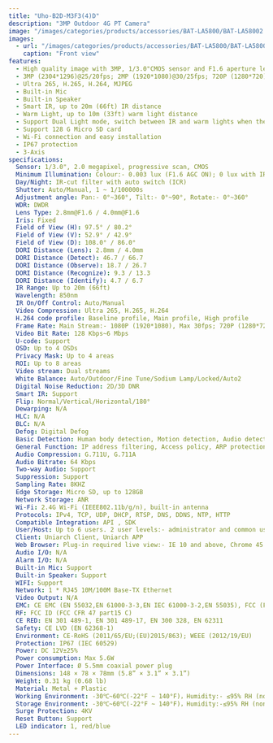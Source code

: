 ```yaml
---
title: "Uho-B2D-M3F3(4)D"
description: "3MP Outdoor 4G PT Camera"
image: "/images/categories/products/accessories/BAT-LA5800/BAT-LA58002.png"
images:
  - url: "/images/categories/products/accessories/BAT-LA5800/BAT-LA58002.png"
    caption: "Front view"
features:
  - High quality image with 3MP, 1/3.0"CMOS sensor and F1.6 aperture lens
  - 3MP (2304*1296)@25/20fps; 2MP (1920*1080)@30/25fps; 720P (1280*720)@30/25fps
  - Ultra 265, H.265, H.264, MJPEG
  - Built-in Mic
  - Built-in Speaker
  - Smart IR, up to 20m (66ft) IR distance
  - Warm Light, up to 10m (33ft) warm light distance
  - Support Dual Light mode, switch between IR and warm lights when the preset is triggered.
  - Support 128 G Micro SD card
  - Wi-Fi connection and easy installation
  - IP67 protection
  - 3-Axis
specifications: 
  Sensor: 1/3.0", 2.0 megapixel, progressive scan, CMOS
  Minimum Illumination: Colour:- 0.003 lux (F1.6 AGC ON); 0 lux with IR on
  Day/Night: IR-cut filter with auto switch (ICR)
  Shutter: Auto/Manual, 1 ~ 1/100000s
  Adjustment angle: Pan:- 0°~360°, Tilt:- 0°~90°, Rotate:- 0°~360°
  WDR: DWDR
  Lens Type: 2.8mm@F1.6 / 4.0mm@F1.6
  Iris: Fixed
  Field of View (H): 97.5° / 80.2°
  Field of View (V): 52.9° / 42.9°
  Field of View (D): 108.0° / 86.0°
  DORI Distance (Lens): 2.8mm / 4.0mm
  DORI Distance (Detect): 46.7 / 66.7
  DORI Distance (Observe): 18.7 / 26.7
  DORI Distance (Recognize): 9.3 / 13.3
  DORI Distance (Identify): 4.7 / 6.7
  IR Range: Up to 20m (66ft)
  Wavelength: 850nm
  IR On/Off Control: Auto/Manual
  Video Compression: Ultra 265, H.265, H.264
  H.264 code profile: Baseline profile, Main profile, High profile
  Frame Rate: Main Stream:- 1080P (1920*1080), Max 30fps; 720P (1280*720), Max 30fps; Sub Stream:- 640*360,Max 30fps; 2CIF(704*288), Max 30fps; CIF(352*288), Max 30fps
  Video Bit Rate: 128 Kbps~6 Mbps
  U-code: Support
  OSD: Up to 4 OSDs
  Privacy Mask: Up to 4 areas
  ROI: Up to 8 areas
  Video stream: Dual streams
  White Balance: Auto/Outdoor/Fine Tune/Sodium Lamp/Locked/Auto2
  Digital Noise Reduction: 2D/3D DNR
  Smart IR: Support
  Flip: Normal/Vertical/Horizontal/180°
  Dewarping: N/A
  HLC: N/A
  BLC: N/A
  Defog: Digital Defog
  Basic Detection: Human body detection, Motion detection, Audio detection
  General Function: IP address filtering, Access policy, ARP protection, RTSP authentication, User authentication, HTTP authentication
  Audio Compression: G.711U, G.711A
  Audio Bitrate: 64 Kbps
  Two-way Audio: Support
  Suppression: Support
  Sampling Rate: 8KHZ
  Edge Storage: Micro SD, up to 128GB
  Network Storage: ANR
  Wi-Fi: 2.4G Wi-Fi (IEEE802.11b/g/n), built-in antenna
  Protocols: IPv4, TCP, UDP, DHCP, RTSP, DNS, DDNS, NTP, HTTP
  Compatible Integration: API , SDK
  User/Host: Up to 6 users. 2 user levels:- administrator and common user
  Client: Uniarch Client, Uniarch APP
  Web Browser: Plug-in required live view:- IE 10 and above, Chrome 45 and above, Firefox 52 and above, Edge 79 and above; Plug-in free live view:- Chrome 57.0 and above, Firefox 58.0 and above, Edge 16 and above
  Audio I/O: N/A
  Alarm I/O: N/A
  Built-in Mic: Support
  Built-in Speaker: Support
  WIFI: Support
  Network: 1 * RJ45 10M/100M Base-TX Ethernet
  Video Output: N/A
  EMC: CE EMC (EN 55032,EN 61000-3-3,EN IEC 61000-3-2,EN 55035), FCC (FCC 47 CFR part15 B)
  RF: FCC ID (FCC CFR 47 part15 C)
  CE RED: EN 301 489-1, EN 301 489-17, EN 300 328, EN 62311
  Safety: CE LVD (EN 62368-1)
  Environment: CE-RoHS (2011/65/EU;(EU)2015/863); WEEE (2012/19/EU)
  Protection: IP67 (IEC 60529)
  Power: DC 12V±25%
  Power consumption: Max 5.6W
  Power Interface: Ø 5.5mm coaxial power plug
  Dimensions: 148 × 78 × 78mm (5.8” × 3.1” × 3.1”)
  Weight: 0.31 kg (0.68 lb)
  Material: Metal + Plastic
  Working Environment: -30℃~60℃(-22°F ~ 140°F)，Humidity:- ≤95% RH (non-condensing)
  Storage Environment: -30℃~60℃(-22°F ~ 140°F)，Humidity:-≤95% RH (non-condensing)
  Surge Protection: 4KV
  Reset Button: Support
  LED indicator: 1, red/blue
---
```

